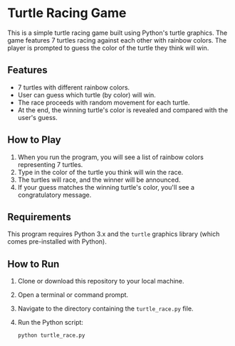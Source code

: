 # Turtle Racing Game

This is a simple turtle racing game built using Python's turtle graphics. The game features 7 turtles racing against each other with rainbow colors. The player is prompted to guess the color of the turtle they think will win.

## Features

- 7 turtles with different rainbow colors.
- User can guess which turtle (by color) will win.
- The race proceeds with random movement for each turtle.
- At the end, the winning turtle's color is revealed and compared with the user's guess.

## How to Play

1. When you run the program, you will see a list of rainbow colors representing 7 turtles.
2. Type in the color of the turtle you think will win the race.
3. The turtles will race, and the winner will be announced.
4. If your guess matches the winning turtle's color, you'll see a congratulatory message.

## Requirements

This program requires Python 3.x and the `turtle` graphics library (which comes pre-installed with Python).

## How to Run

1. Clone or download this repository to your local machine.
2. Open a terminal or command prompt.
3. Navigate to the directory containing the `turtle_race.py` file.
4. Run the Python script:

   ```bash
   python turtle_race.py
